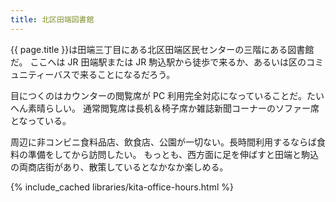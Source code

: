```yaml
---
title: 北区田端図書館
---
```


{{ page.title }}は田端三丁目にある北区田端区民センターの三階にある図書館だ。
ここへは JR 田端駅または JR 駒込駅から徒歩で来るか、あるいは区のコミュニティーバスで来ることになるだろう。

目につくのはカウンターの閲覧席が PC 利用完全対応になっていることだ。たいへん素晴らしい。
通常閲覧席は長机＆椅子席か雑誌新聞コーナーのソファー席となっている。

周辺に非コンビニ食料品店、飲食店、公園が一切ない。長時間利用するならば食料の準備をしてから訪問したい。
もっとも、西方面に足を伸ばすと田端と駒込の両商店街があり、散策しているとなかなか楽しめる。

{% include_cached libraries/kita-office-hours.html %}

